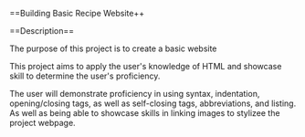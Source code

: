 ==Building  Basic Recipe Website++

==Description==

The purpose of this project is to create a basic website

This project aims to apply the user's knowledge of HTML and showcase skill to determine the user's proficiency. 

The user will demonstrate proficiency in using syntax, indentation, opening/closing tags, as well as self-closing tags, abbreviations, and listing. As well as being able to showcase skills in linking images to stylizee the project webpage. 